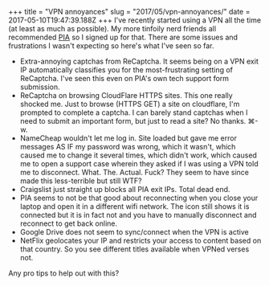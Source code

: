 +++
title = "VPN annoyances"
slug = "2017/05/vpn-annoyances/"
date = 2017-05-10T19:47:39.188Z
+++
I've recently started using a VPN all the time (at least as much as possible). My more tinfoily nerd friends all recommended [PIA](https://www.privateinternetaccess.com/) so I signed up for that. There are some issues and frustrations I wasn't expecting so here's what I've seen so far.

- Extra-annoying captchas from ReCaptcha. It seems being on a VPN exit IP automatically classifies you for the most-frustrating setting of ReCaptcha. I've seen this even on PIA's own tech support form submission.
- ReCaptcha on browsing CloudFlare HTTPS sites. This one really shocked me. Just to browse (HTTPS GET) a site on cloudflare, I'm prompted to complete a captcha. I can barely stand captchas when I need to submit an important form, but just to read a site? No thanks. ⌘-w.
- NameCheap wouldn't let me log in. Site loaded but gave me error messages AS IF my password was wrong, which it wasn't, which caused me to change it several times, which didn't work, which caused me to open a support case wherein they asked if I was using a VPN told me to disconnect. What. The. Actual. Fuck? They seem to have since made this less-terrible but still WTF?
- Craigslist just straight up blocks all PIA exit IPs. Total dead end.
- PIA seems to not be that good about reconnecting when you close your laptop and open it in a different wifi network. The icon still shows it is connected but it is in fact not and you have to manually disconnect and reconnect to get back online.
- Google Drive does not seem to sync/connect when the VPN is active
- NetFlix geolocates your IP and restricts your access to content based on that country. So you see different titles available when VPNed verses not.

Any pro tips to help out with this?
